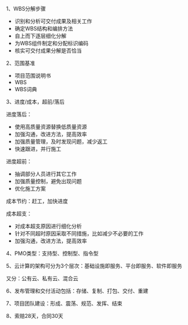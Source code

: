 1、WBS分解步骤

- 识别和分析可交付成果及相关工作
- 确定WBS结构和编排方法
- 自上而下逐层细化分解
- 为WBS组件制定和分配标识编码
- 核实可交付成果分解是否恰当

2、范围基准

- 项目范围说明书
- WBS
- WBS词典

3、进度/成本，超前/落后

进度落后：

- 使用高质量资源替换低质量资源
- 加强沟通，改进方法，提高效率
- 加强质量管理，及时发现问题，减少返工
- 快速跟进，并行施工

进度超前：

- 抽调部分人员进行其它工作
- 加强质量控制，避免出现问题
- 优化施工方案

成本节约：赶工，加快进度

成本超支：

- 对成本超支原因进行细化分析
- 针对不同超时原因采取不同措施，比如减少不必要的工作
- 加强沟通，改进方法，提高效率

4、PMO类型：支持型、控制型、指令型

5、云计算的架构可分为3个层次：基础设施即服务、平台即服务、软件即服务

又分：公有云、私有云、混合云

6、发布管理和交付活动包括：存储、复制、打包、交付、重建

7、项目团队建设：形成、震荡、规范、发挥、结束

8、索赔28天，合同30天

